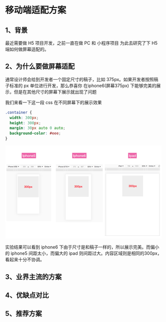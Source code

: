# 移动端适配方案



## 1、背景
最近需要做 H5 项目开发，之前一直在做 PC 和 小程序项目 为此去研究了下 H5 端如何做屏幕适配的。



## 2、为什么要做屏幕适配

通常设计师会给到开发者一个固定尺寸的稿子，比如 375px。如果开发者按照稿子标准的 px 单位进行开发，那么恭喜你 在iphone6(屏幕375px) 下能够完美的展示，但是在其他尺寸的屏幕下展示就出现了问题

 我们来看一下这一段 css 在不同屏幕下的展示效果

```css
.container {
  width: 300px;
  height: 300px;
  margin: 30px auto 0 auto;
  background-color: #eee;
}
```

![auto-screen](../../images/auto-screen.png)

实验结果可以看到 iphone6 下由于尺寸是和稿子一样的，所以展示完美。而偏小的 iphone5 间距太小，而偏大的 ipad 则间距过大。内容区域则是相同的300px，看起来十分不协调。




## 3、业界主流的方案



## 4、优缺点对比



## 5、推荐方案



